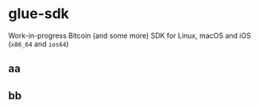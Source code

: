 # glue-sdk
Work-in-progress Bitcoin (and some more) SDK for Linux, macOS and iOS (`x86_64` and `ios64`)

## aa

## bb